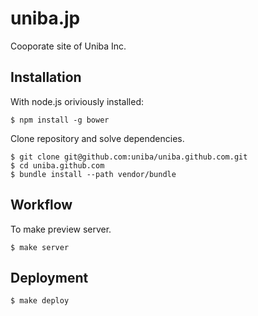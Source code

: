 
# uniba.jp

Cooporate site of Uniba Inc.

## Installation

With node.js oriviously installed:

    $ npm install -g bower

Clone repository and solve dependencies.

    $ git clone git@github.com:uniba/uniba.github.com.git
    $ cd uniba.github.com
    $ bundle install --path vendor/bundle

## Workflow

To make preview server.

    $ make server

## Deployment

    $ make deploy